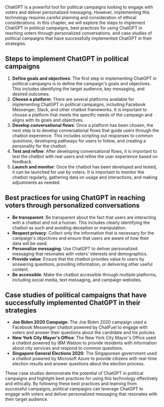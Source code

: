 
ChatGPT is a powerful tool for political campaigns looking to engage with voters and deliver personalized messaging. However, implementing this technology requires careful planning and consideration of ethical considerations. In this chapter, we will explore the steps to implement ChatGPT in political campaigns, best practices for using ChatGPT in reaching voters through personalized conversations, and case studies of political campaigns that have successfully implemented ChatGPT in their strategies.

Steps to implement ChatGPT in political campaigns
-------------------------------------------------

1. **Define goals and objectives**: The first step in implementing ChatGPT in political campaigns is to define the campaign's goals and objectives. This includes identifying the target audience, key messaging, and desired outcomes.
2. **Choose a platform**: There are several platforms available for implementing ChatGPT in political campaigns, including Facebook Messenger, Slack, and other chatbot frameworks. It is important to choose a platform that meets the specific needs of the campaign and aligns with its goals and objectives.
3. **Develop conversational flows**: Once a platform has been chosen, the next step is to develop conversational flows that guide users through the chatbot experience. This includes scripting out responses to common questions, developing pathways for users to follow, and creating a personality for the chatbot.
4. **Test and refine**: After developing conversational flows, it is important to test the chatbot with real users and refine the user experience based on feedback.
5. **Launch and monitor**: Once the chatbot has been developed and tested, it can be launched for use by voters. It is important to monitor the chatbot regularly, gathering data on usage and interactions, and making adjustments as needed.

Best practices for using ChatGPT in reaching voters through personalized conversations
--------------------------------------------------------------------------------------

* **Be transparent**: Be transparent about the fact that users are interacting with a chatbot and not a human. This includes clearly identifying the chatbot as such and avoiding deception or manipulation.
* **Respect privacy**: Collect only the information that is necessary for the campaign's objectives and ensure that users are aware of how their data will be used.
* **Personalize messaging**: Use ChatGPT to deliver personalized messaging that resonates with voters' interests and demographics.
* **Provide value**: Ensure that the chatbot provides value to users by answering questions, providing information, or delivering other useful content.
* **Be accessible**: Make the chatbot accessible through multiple platforms, including social media, text messaging, and campaign websites.

Case studies of political campaigns that have successfully implemented ChatGPT in their strategies
--------------------------------------------------------------------------------------------------

* **Joe Biden 2020 Campaign**: The Joe Biden 2020 campaign used a Facebook Messenger chatbot powered by ChatFuel to engage with voters and answer their questions about the candidate and his policies.
* **New York City Mayor's Office**: The New York City Mayor's Office used a chatbot powered by IBM Watson to provide residents with information about city services and respond to common questions.
* **Singapore General Elections 2020**: The Singaporean government used a chatbot powered by Microsoft Azure to provide citizens with real-time election results and answer questions about the election process.

These case studies demonstrate the potential of ChatGPT in political campaigns and highlight best practices for using this technology effectively and ethically. By following these best practices and learning from successful campaigns, political campaigns can leverage ChatGPT to engage with voters and deliver personalized messaging that resonates with their target audience.
